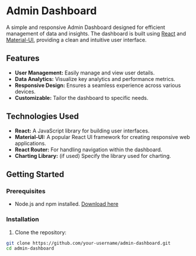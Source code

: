 # Admin Dashboard

A simple and responsive Admin Dashboard designed for efficient management of data and insights. The dashboard is built using [React](https://reactjs.org/) and [Material-UI](https://mui.com/), providing a clean and intuitive user interface.

## Features

- **User Management:** Easily manage and view user details.
- **Data Analytics:** Visualize key analytics and performance metrics.
- **Responsive Design:** Ensures a seamless experience across various devices.
- **Customizable:** Tailor the dashboard to specific needs.

## Technologies Used

- **React:** A JavaScript library for building user interfaces.
- **Material-UI:** A popular React UI framework for creating responsive web applications.
- **React Router:** For handling navigation within the dashboard.
- **Charting Library:** (if used) Specify the library used for charting.

## Getting Started

### Prerequisites

- Node.js and npm installed. [Download here](https://nodejs.org/)

### Installation

1. Clone the repository:

```bash
git clone https://github.com/your-username/admin-dashboard.git
cd admin-dashboard

  

